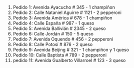 1. Pedido 1: Avenida Ayacucho # 345 - 1 champiñon
2. Pedido 2: Calle Nataniel Aguirre # 1121 - 2 pepperoni
3. Pedido 3: Avenida América # 678 - 1 champiñon
4. Pedido 4: Calle España # 987 - 1 queso
5. Pedido 5: Avenida Ballivián # 2345 - 2 queso
6. Pedido 6: Calle Jordán # 150 - 5 queso
7. Pedido 7: Avenida Oquendo # 456 - 2 pepperoni
8. Pedido 8: Calle Potosí # 876 - 2 queso
9. Pedido 9: Avenida Beijing # 321 - 1 champiñon y 1 queso
10. Pedido 10: Calle Baptista # 789 - 2 pepperoni
11. pedido 11: Avenida Gualberto Villarroel # 123 - 3 queso
